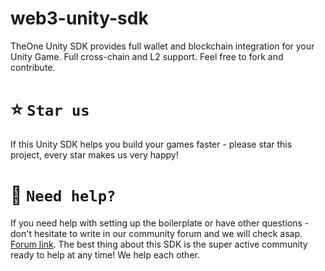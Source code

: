 # web3-unity-sdk
TheOne Unity SDK provides full wallet and blockchain integration for your Unity Game. Full cross-chain and L2 support. Feel free to fork and contribute.

# ⭐️ `Star us`

If this Unity SDK helps you build your games faster - please star this project, every star makes us very happy!

# 🤝 `Need help?`

If you need help with setting up the boilerplate or have other questions - don't hesitate to write in our community forum and we will check asap. [Forum link](https://forum.theone.io). The best thing about this SDK is the super active community ready to help at any time! We help each other.
